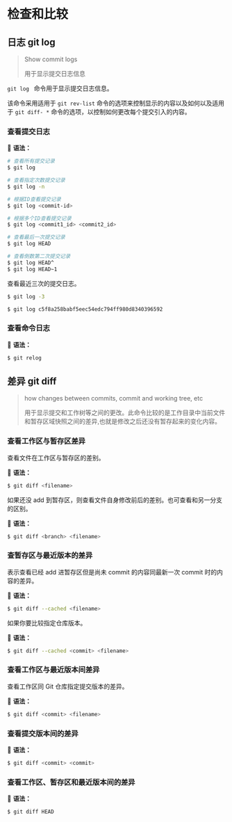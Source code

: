 # 检查和比较

## 日志 git log

> Show commit logs
>
> 用于显示提交日志信息

`git log ` 命令用于显示提交日志信息。

该命令采用适用于 `git rev-list` 命令的选项来控制显示的内容以及如何以及适用于 `git diff- *` 命令的选项，以控制如何更改每个提交引入的内容。

### 查看提交日志

📖 **语法：**

```bash
# 查看所有提交记录
$ git log

# 查看指定次数提交记录
$ git log -n

# 根据ID查看提交记录
$ git log <commit-id>

# 根据多个ID查看提交记录
$ git log <commit1_id> <commit2_id>

# 查看最后一次提交记录
$ git log HEAD

# 查看倒数第二次提交记录
$ git log HEAD^
$ git log HEAD~1
```






查看最近三次的提交日志。

```bash
$ git log -3
```

```bash
$ git log c5f8a258babf5eec54edc794ff980d8340396592
```

### 查看命令日志

📖 **语法：**

```bash
$ git relog
```

## 差异 git diff

> how changes between commits, commit and working tree, etc
>
> 用于显示提交和工作树等之间的更改。此命令比较的是工作目录中当前文件和暂存区域快照之间的差异,也就是修改之后还没有暂存起来的变化内容。

### 查看工作区与暂存区差异

查看文件在工作区与暂存区的差别。

📖 **语法：**

```bash
$ git diff <filename>
```

如果还没 add 到暂存区，则查看文件自身修改前后的差别。也可查看和另一分支的区别。

📖 **语法：**

```bash
$ git diff <branch> <filename>
```

### 查暂存区与最近版本的差异

表示查看已经 add 进暂存区但是尚未 commit 的内容同最新一次 commit 时的内容的差异。

📖 **语法：**

```bash
$ git diff --cached <filename>
```

如果你要比较指定仓库版本。

📖 **语法：**

```bash
$ git diff --cached <commit> <filename>
```

### 查看工作区与最近版本间差异

查看工作区同 Git 仓库指定提交版本的差异。

📖 **语法：**

```bash
$ git diff <commit> <filename>
```

### 查看提交版本间的差异

📖 **语法：**

```bash
$ git diff <commit> <commit>
```
### 查看工作区、暂存区和最近版本间的差异

📖 **语法：**

```bash
$ git diff HEAD
```

